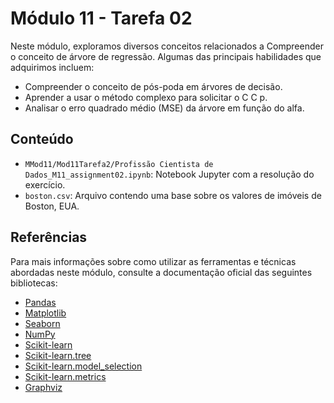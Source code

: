 # Módulo 11 - Tarefa 02
Neste módulo, exploramos diversos conceitos relacionados a Compreender o conceito de árvore de regressão. Algumas das principais habilidades que adquirimos incluem:

- Compreender o conceito de pós-poda em árvores de decisão.
- Aprender a usar o método complexo para solicitar o C C p.
- Analisar o erro quadrado médio (MSE) da árvore em função do alfa.

## Conteúdo

- `MMod11/Mod11Tarefa2/Profissão Cientista de Dados_M11_assignment02.ipynb`: Notebook Jupyter com a resolução do exercício.
- `boston.csv`: Arquivo contendo uma base sobre os valores de imóveis de Boston, EUA.
  
## Referências

Para mais informações sobre como utilizar as ferramentas e técnicas abordadas neste módulo, consulte a documentação oficial das seguintes bibliotecas:

- [Pandas](https://pandas.pydata.org/docs/)
- [Matplotlib](https://matplotlib.org/stable/contents.html)
- [Seaborn](https://seaborn.pydata.org/tutorial.html)
- [NumPy](https://numpy.org/doc/)
- [Scikit-learn](https://scikit-learn.org/stable/)
- [Scikit-learn.tree](https://scikit-learn.org/stable/modules/classes.html#module-sklearn.tree)
- [Scikit-learn.model_selection](https://scikit-learn.org/stable/modules/classes.html#module-sklearn.model_selection)
- [Scikit-learn.metrics](https://scikit-learn.org/stable/modules/classes.html#module-sklearn.metrics)
- [Graphviz](https://graphviz.org/documentation/)
